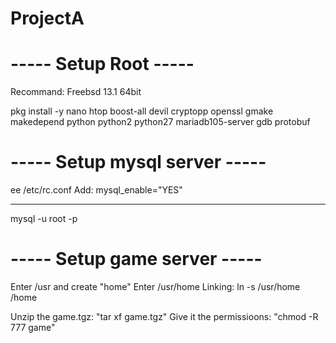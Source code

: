 # ProjectA

# ----- Setup Root ----- #
Recommand: Freebsd 13.1 64bit

pkg install -y nano htop boost-all devil cryptopp openssl gmake makedepend python python2 python27 mariadb105-server gdb protobuf



# ----- Setup mysql server ----- #
ee /etc/rc.conf
Add:
mysql_enable="YES"

-------------------
mysql -u root -p






# ----- Setup game server ----- #
Enter /usr and create "home"
Enter /usr/home
Linking: ln -s /usr/home /home

Unzip the game.tgz: "tar xf game.tgz"
Give it the permissioons: "chmod -R 777 game"
